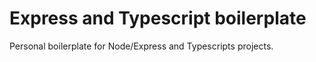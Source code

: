 # Express and Typescript boilerplate

Personal boilerplate for Node/Express and Typescripts projects.
